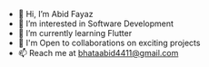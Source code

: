 - 👋 Hi, I’m Abid Fayaz
- 👀 I’m interested in Software Development
- 🌱 I’m currently learning Flutter
- 💞️ I'm Open to collaborations on exciting projects
- 📫 Reach me at bhataabid4411@gmail.com
<!---
abidfayaz2022/abidfayaz2022 is a ✨ special ✨ repository because its `README.md` (this file) appears on your GitHub profile.
You can click the Preview link to take a look at your changes.
--->
